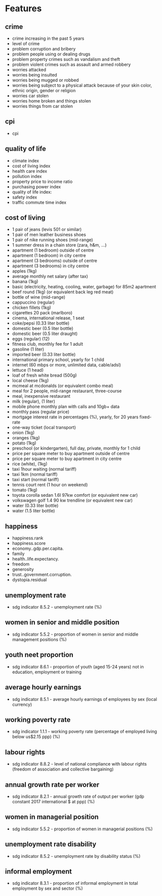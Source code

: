 # Features

## crime

- crime increasing in the past 5 years
- level of crime
- problem corruption and bribery
- problem people using or dealing drugs
- problem property crimes such as vandalism and theft
- problem violent crimes such as assault and armed robbery
- worries attacked
- worries being insulted
- worries being mugged or robbed
- worries being subject to a physical attack because of your skin color, ethnic origin, gender or religion
- worries car stolen
- worries home broken and things stolen
- worries things from car stolen

## cpi

- cpi

## quality of life

- climate index
- cost of living index
- health care index
- pollution index
- property price to income ratio
- purchasing power index
- quality of life index:
- safety index
- traffic commute time index

## cost of living

- 1 pair of jeans (levis 501 or similar)
- 1 pair of men leather business shoes
- 1 pair of nike running shoes (mid-range)
- 1 summer dress in a chain store (zara, h&m, ...)
- apartment (1 bedroom) outside of centre
- apartment (1 bedroom) in city centre
- apartment (3 bedrooms) outside of centre
- apartment (3 bedrooms) in city centre
- apples (1kg)
- average monthly net salary (after tax)
- banana (1kg)
- basic (electricity, heating, cooling, water, garbage) for 85m2 apartment
- beef round (1kg) (or equivalent back leg red meat)
- bottle of wine (mid-range)
- cappuccino (regular)
- chicken fillets (1kg)
- cigarettes 20 pack (marlboro)
- cinema, international release, 1 seat
- coke/pepsi (0.33 liter bottle)
- domestic beer (0.5 liter bottle)
- domestic beer (0.5 liter draught)
- eggs (regular) (12)
- fitness club, monthly fee for 1 adult
- gasoline (1 liter)
- imported beer (0.33 liter bottle)
- international primary school, yearly for 1 child
- internet (60 mbps or more, unlimited data, cable/adsl)
- lettuce (1 head)
- loaf of fresh white bread (500g)
- local cheese (1kg)
- mcmeal at mcdonalds (or equivalent combo meal)
- meal for 2 people, mid-range restaurant, three-course
- meal, inexpensive restaurant
- milk (regular), (1 liter)
- mobile phone monthly plan with calls and 10gb+ data
- monthly pass (regular price)
- mortgage interest rate in percentages (%), yearly, for 20 years fixed-rate
- one-way ticket (local transport)
- onion (1kg)
- oranges (1kg)
- potato (1kg)
- preschool (or kindergarten), full day, private, monthly for 1 child
- price per square meter to buy apartment outside of centre
- price per square meter to buy apartment in city centre
- rice (white), (1kg)
- taxi 1hour waiting (normal tariff)
- taxi 1km (normal tariff)
- taxi start (normal tariff)
- tennis court rent (1 hour on weekend)
- tomato (1kg)
- toyota corolla sedan 1.6l 97kw comfort (or equivalent new car)
- volkswagen golf 1.4 90 kw trendline (or equivalent new car)
- water (0.33 liter bottle)
- water (1.5 liter bottle)

## happiness

- happiness.rank
- happiness.score
- economy..gdp.per.capita.
- family
- health..life.expectancy.
- freedom
- generosity
- trust..government.corruption.
- dystopia.residual

## unemployment rate

- sdg indicator 8.5.2 - unemployment rate (%)

## women in senior and middle position

- sdg indicator 5.5.2 - proportion of women in senior and middle management positions (%)

## youth neet proportion

- sdg indicator 8.6.1 - proportion of youth (aged 15-24 years) not in education, employment or training

## average hourly earnings

- sdg indicator 8.5.1 - average hourly earnings of employees by sex (local currency)

## working poverty rate

- sdg indicator 1.1.1 - working poverty rate (percentage of employed living below us$2.15 ppp) (%)

## labour rights

- sdg indicator 8.8.2 - level of national compliance with labour rights (freedom of association and collective bargaining)

## annual growth rate per worker

- sdg indicator 8.2.1 - annual growth rate of output per worker (gdp constant 2017 international $ at ppp) (%)

## women in managerial position

- sdg indicator 5.5.2 - proportion of women in managerial positions (%)

## unemployment rate disability

- sdg indicator 8.5.2 - unemployment rate by disability status (%)

## informal employment

- sdg indicator 8.3.1 - proportion of informal employment in total employment by sex and sector (%)
